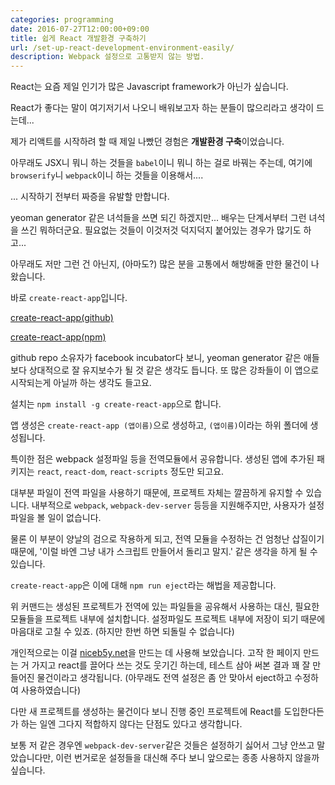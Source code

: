 ```yaml
---
categories: programming
date: 2016-07-27T12:00:00+09:00
title: 쉽게 React 개발환경 구축하기
url: /set-up-react-development-environment-easily/
description: Webpack 설정으로 고통받지 않는 방법.
---
```


React는 요즘 제일 인기가 많은 Javascript framework가 아닌가 싶습니다.

React가 좋다는 말이 여기저기서 나오니 배워보고자 하는 분들이 많으리라고 생각이 드는데...

제가 리액트를 시작하려 할 때 제일 나빴던 경험은 **개발환경 구축**이었습니다.

아무래도 JSX니 뭐니 하는 것들을 `babel`이니 뭐니 하는 걸로 바꿔는 주는데, 여기에 `browserify`니 `webpack`이니 하는 것들을 이용해서....

... 시작하기 전부터 짜증을 유발할 만합니다.

yeoman generator 같은 녀석들을 쓰면 되긴 하겠지만... 배우는 단계서부터 그런 녀석을 쓰긴 뭐하더군요. 필요없는 것들이 이것저것 덕지덕지 붙어있는 경우가 많기도 하고...

아무래도 저만 그런 건 아닌지, (아마도?) 많은 분을 고통에서 해방해줄 만한 물건이 나왔습니다.

바로 `create-react-app`입니다.

[create-react-app(github)](https://github.com/facebookincubator/create-react-app)

[create-react-app(npm)](https://www.npmjs.com/package/create-react-app)

github repo 소유자가 facebook incubator다 보니, yeoman generator 같은 애들보다 상대적으로 잘 유지보수가 될 것 같은 생각도 듭니다. 또 많은 강좌들이 이 앱으로 시작되는게 아닐까 하는 생각도 들고요.

설치는 `npm install -g create-react-app`으로 합니다.

앱 생성은 `create-react-app (앱이름)`으로 생성하고, `(앱이름)`이라는 하위 폴더에 생성됩니다.

특이한 점은 webpack 설정파일 등을 전역모듈에서 공유합니다. 생성된 앱에 추가된 패키지는 `react`, `react-dom`, `react-scripts` 정도만 되고요.

대부분 파일이 전역 파일을 사용하기 때문에, 프로젝트 자체는 깔끔하게 유지할 수 있습니다. 내부적으로 `webpack`, `webpack-dev-server` 등등을 지원해주지만, 사용자가 설정 파일을 볼 일이 없습니다.

물론 이 부분이 양날의 검으로 작용하게 되고, 전역 모듈을 수정하는 건 엄청난 삽질이기 때문에, '이럴 바엔 그냥 내가 스크립트 만들어서 돌리고 말지.' 같은 생각을 하게 될 수 있습니다.

`create-react-app`은 이에 대해 `npm run eject`라는 해법을 제공합니다.

위 커맨드는 생성된 프로젝트가 전역에 있는 파일들을 공유해서 사용하는 대신, 필요한 모듈들을 프로젝트 내부에 설치합니다. 설정파일도 프로젝트 내부에 저장이 되기 때문에 마음대로 고칠 수 있죠. (하지만 한번 하면 되돌릴 수 없습니다)

개인적으로는 이걸 [niceb5y.net](https://niceb5y.net/)을 만드는 데 사용해 보았습니다. 고작 한 페이지 만드는 거 가지고 react를 끌어다 쓰는 것도 웃기긴 하는데, 테스트 삼아 써본 결과 꽤 잘 만들어진 물건이라고 생각됩니다. (아무래도 전역 설정은 좀 안 맞아서 eject하고 수정하여 사용하였습니다)

다만 새 프로젝트를 생성하는 물건이다 보니 진행 중인 프로젝트에 React를 도입한다든가 하는 일엔 그다지 적합하지 않다는 단점도 있다고 생각합니다.

보통 저 같은 경우엔 `webpack-dev-server`같은 것들은 설정하기 싫어서 그냥 안쓰고 말았습니다만, 이런 번거로운 설정들을 대신해 주다 보니 앞으로는 종종 사용하지 않을까 싶습니다.

